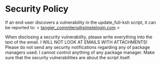 # Security Policy
If an end-user discovers a vulnerability in the update_full-ksh script, it can be reported to:
< tangier_commiters@simplelogin.com >

When disclosing a security vulnerability, please write everything into the text of the email.
I WILL NOT LOOK AT EMAILS WITH ATTACHMENTS!
Please do not send any security notifications regarding any of package managers used.
I cannot control anything of any package manager.
Make sure that the security vulnerabilities are about the script itself.
